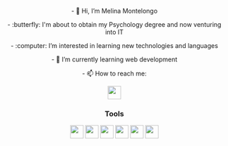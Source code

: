 <link rel="stylesheet" href="https://cdn.jsdelivr.net/gh/devicons/devicon@v2.15.1/devicon.min.css">
<div align="center">
  <p>- 👋 Hi, I’m Melina Montelongo</p>
  <p>- :butterfly: I'm about to obtain my Psychology degree and now venturing into IT</p>
  <p>- :computer: I’m interested in learning new technologies and languages</p>
  <p>- 🌱 I’m currently learning web development</p>
<p>- 📫 How to reach me:</p> <a href= "https://www.linkedin.com/in/melina-montelongo/"><img src="https://cdn.jsdelivr.net/gh/devicons/devicon/icons/linkedin/linkedin-original.svg" style="width:30px; height: 30px"/><a/>
</div>
  
<div align="center">
<h3>Tools</h3>
<img src="https://cdn.jsdelivr.net/gh/devicons/devicon/icons/javascript/javascript-original.svg" style="width:30px; height:30px"/>
<img src="https://cdn.jsdelivr.net/gh/devicons/devicon/icons/html5/html5-original.svg" style="width:30px; height:30px"/>
<img src="https://cdn.jsdelivr.net/gh/devicons/devicon/icons/css3/css3-original.svg" style="width:30px; height:30px"/>
<img src="https://cdn.jsdelivr.net/gh/devicons/devicon/icons/bootstrap/bootstrap-original.svg" style="width:30px; height:30px"/>
<img src="https://cdn.jsdelivr.net/gh/devicons/devicon/icons/vscode/vscode-original.svg" style="width:30px; height:30px"/>
<img src="https://cdn.jsdelivr.net/gh/devicons/devicon/icons/photoshop/photoshop-plain.svg" style="width:30px; height:30px"/>
</div>
<!---
melinamontelongo/melinamontelongo is a ✨ special ✨ repository because its `README.md` (this file) appears on your GitHub profile.
You can click the Preview link to take a look at your changes.
--->
